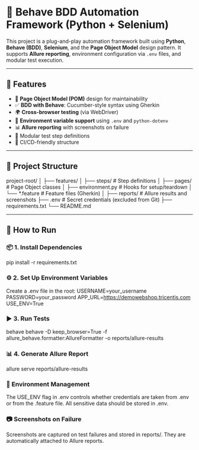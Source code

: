 # 🧪 Behave BDD Automation Framework (Python + Selenium)

This project is a plug-and-play automation framework built using **Python**, **Behave (BDD)**, **Selenium**, and the **Page Object Model** design pattern. It supports **Allure reporting**, environment configuration via `.env` files, and modular test execution.

---

## 🚀 Features

- 🧱 **Page Object Model (POM)** design for maintainability
- ✅ **BDD with Behave**: Cucumber-style syntax using Gherkin
- 🌍 **Cross-browser testing** (via WebDriver)
- 🔐 **Environment variable support** using `.env` and `python-dotenv`
- 📊 **Allure reporting** with screenshots on failure
- 🧪 Modular test step definitions
- 🔁 CI/CD-friendly structure

---

## 📁 Project Structure

project-root/
│
├── features/
│ ├── steps/ # Step definitions
│ ├── pages/ # Page Object classes
│ ├── environment.py # Hooks for setup/teardown
│ └── *.feature # Feature files (Gherkin)
│
├── reports/ # Allure results and screenshots
├── .env # Secret credentials (excluded from Git)
├── requirements.txt
└── README.md


---

## 🧪 How to Run

### 📦 1. Install Dependencies
pip install -r requirements.txt
### ⚙️ 2. Set Up Environment Variables
Create a .env file in the root:
USERNAME=your_username
PASSWORD=your_password
APP_URL=https://demowebshop.tricentis.com
USE_ENV=True
### ▶️ 3. Run Tests
behave
behave -D keep_browser=True -f allure_behave.formatter:AllureFormatter -o reports/allure-results
### 📊 4. Generate Allure Report
allure serve reports/allure-results
### 🔐 Environment Management
The USE_ENV flag in .env controls whether credentials are taken from .env or from the .feature file.
All sensitive data should be stored in .env.
### 📷 Screenshots on Failure
Screenshots are captured on test failures and stored in reports/. They are automatically attached to Allure reports.
